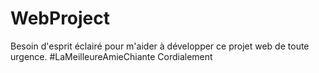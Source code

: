 # WebProject
Besoin d'esprit éclairé pour m'aider à développer ce projet web de toute urgence.
#LaMeilleureAmieChiante
Cordialement

